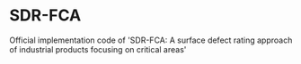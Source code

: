 # SDR-FCA
Official implementation code of 'SDR-FCA: A surface defect rating approach of industrial products focusing on critical areas'
